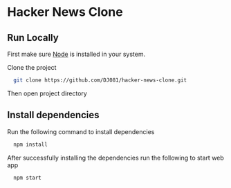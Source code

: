 # Hacker News Clone
## Run Locally

First make sure [Node](https://nodejs.org/en/) is installed in your system.

Clone the project

```bash
  git clone https://github.com/DJ081/hacker-news-clone.git
```

Then open project directory

## Install dependencies

Run the following command to install dependencies

```bash
  npm install
```

After successfully installing the dependencies run the following to start web app

```bash
  npm start
```
